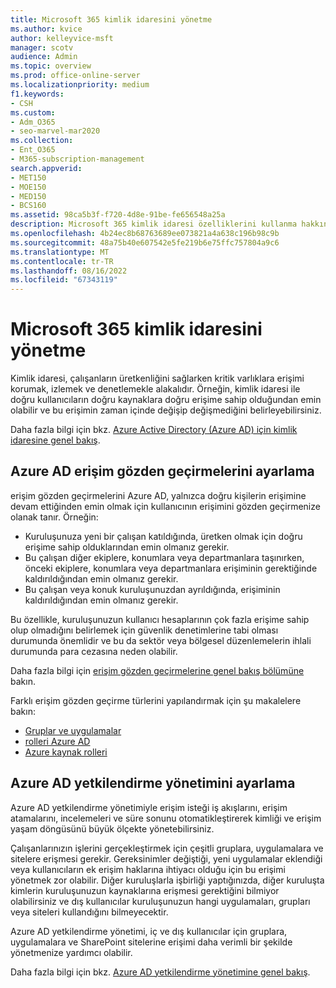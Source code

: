 ```yaml
---
title: Microsoft 365 kimlik idaresini yönetme
ms.author: kvice
author: kelleyvice-msft
manager: scotv
audience: Admin
ms.topic: overview
ms.prod: office-online-server
ms.localizationpriority: medium
f1.keywords:
- CSH
ms.custom:
- Adm_O365
- seo-marvel-mar2020
ms.collection:
- Ent_O365
- M365-subscription-management
search.appverid:
- MET150
- MOE150
- MED150
- BCS160
ms.assetid: 98ca5b3f-f720-4d8e-91be-fe656548a25a
description: Microsoft 365 kimlik idaresi özelliklerini kullanma hakkında bilgi edinin.
ms.openlocfilehash: 4b24ec8b68763689ee073821a4a638c196b98c9b
ms.sourcegitcommit: 48a75b40e607542e5fe219b6e75ffc757804a9c6
ms.translationtype: MT
ms.contentlocale: tr-TR
ms.lasthandoff: 08/16/2022
ms.locfileid: "67343119"
---
```

# <a name="manage-microsoft-365-identity-governance"></a>Microsoft 365 kimlik idaresini yönetme

Kimlik idaresi, çalışanların üretkenliğini sağlarken kritik varlıklara erişimi korumak, izlemek ve denetlemekle alakalıdır. Örneğin, kimlik idaresi ile doğru kullanıcıların doğru kaynaklara doğru erişime sahip olduğundan emin olabilir ve bu erişimin zaman içinde değişip değişmediğini belirleyebilirsiniz.

Daha fazla bilgi için bkz. [Azure Active Directory (Azure AD) için kimlik idaresine genel bakış](/azure/active-directory/governance/identity-governance-overview).

## <a name="set-up-azure-ad-access-reviews"></a>Azure AD erişim gözden geçirmelerini ayarlama

erişim gözden geçirmelerini Azure AD, yalnızca doğru kişilerin erişimine devam ettiğinden emin olmak için kullanıcının erişimini gözden geçirmenize olanak tanır. Örneğin:

- Kuruluşunuza yeni bir çalışan katıldığında, üretken olmak için doğru erişime sahip olduklarından emin olmanız gerekir.
- Bu çalışan diğer ekiplere, konumlara veya departmanlara taşınırken, önceki ekiplere, konumlara veya departmanlara erişiminin gerektiğinde kaldırıldığından emin olmanız gerekir.
- Bu çalışan veya konuk kuruluşunuzdan ayrıldığında, erişiminin kaldırıldığından emin olmanız gerekir.

Bu özellikle, kuruluşunuzun kullanıcı hesaplarının çok fazla erişime sahip olup olmadığını belirlemek için güvenlik denetimlerine tabi olması durumunda önemlidir ve bu da sektör veya bölgesel düzenlemelerin ihlali durumunda para cezasına neden olabilir.

Daha fazla bilgi için [erişim gözden geçirmelerine genel bakış bölümüne](/azure/active-directory/governance/access-reviews-overview) bakın.

Farklı erişim gözden geçirme türlerini yapılandırmak için şu makalelere bakın:

- [Gruplar ve uygulamalar](/azure/active-directory/governance/create-access-review)
- [rolleri Azure AD](/azure/active-directory/privileged-identity-management/pim-how-to-start-security-review?toc=%2fazure%2factive-directory%2fgovernance%2ftoc.json)
- [Azure kaynak rolleri](/azure/active-directory/privileged-identity-management/pim-resource-roles-start-access-review?toc=%2fazure%2factive-directory%2fgovernance%2ftoc.json)

## <a name="set-up-azure-ad-entitlement-management"></a>Azure AD yetkilendirme yönetimini ayarlama

Azure AD yetkilendirme yönetimiyle erişim isteği iş akışlarını, erişim atamalarını, incelemeleri ve süre sonunu otomatikleştirerek kimliği ve erişim yaşam döngüsünü büyük ölçekte yönetebilirsiniz.

Çalışanlarınızın işlerini gerçekleştirmek için çeşitli gruplara, uygulamalara ve sitelere erişmesi gerekir. Gereksinimler değiştiği, yeni uygulamalar eklendiği veya kullanıcıların ek erişim haklarına ihtiyacı olduğu için bu erişimi yönetmek zor olabilir. Diğer kuruluşlarla işbirliği yaptığınızda, diğer kuruluşta kimlerin kuruluşunuzun kaynaklarına erişmesi gerektiğini bilmiyor olabilirsiniz ve dış kullanıcılar kuruluşunuzun hangi uygulamaları, grupları veya siteleri kullandığını bilmeyecektir.

Azure AD yetkilendirme yönetimi, iç ve dış kullanıcılar için gruplara, uygulamalara ve SharePoint sitelerine erişimi daha verimli bir şekilde yönetmenize yardımcı olabilir.
 
Daha fazla bilgi için bkz. [Azure AD yetkilendirme yönetimine genel bakış](/azure/active-directory/governance/entitlement-management-overview).
